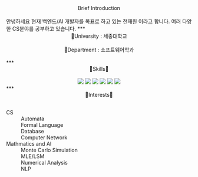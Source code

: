 <div align='center'>Brief Introduction</div></br>
안녕하세요   
현재 백엔드/AI 개발자를 목표로 하고 있는 전재원 이라고 합니다.   
여러 다양한 CS분야를 공부하고 있습니다.   
***
<div align='center'>🏫University : 세종대학교</div></br>
<div align='center'>📖Department : 소프트웨어학과</div></br>
***
<div align='center'>💫Skills💫</div></br>
<div align='center'>
  <img src="https://img.shields.io/badge/Python-3776AB?style=flat&logo=Python&logoColor=white"/>
  <img src="https://img.shields.io/badge/HTML5-E34F26?style=flat&logo=HTML5&logoColor=white"/>
  <img src="https://img.shields.io/badge/Javascript-F7DF1E?style=flat&logo=JavaScript&logoColor=white"/>
  <img src="https://img.shields.io/badge/PostgreSQL-4169E1?style=flat&logo=PostgreSQL&logoColor=white"/>
  <img src="https://img.shields.io/badge/Django-092E20?style=flat&logo=Django&logoColor=white"/>
  <img src="https://img.shields.io/badge/Unity-000000?style=flat&logo=Unity&logoColor=white"/>
</div>
***
<div align='center'>👀Interests👀</div></br>
<dl>
  <dt>CS</dt>
    <dd>Automata</dd>
    <dd>Formal Language</dd>
    <dd>Database</dd>
    <dd>Computer Network</dd>
  <dt>Mathmatics and AI</dt>
    <dd>Monte Carlo Simulation</dd>
    <dd>MLE/LSM</dd>
    <dd>Numerical Analysis</dd>
    <dd>NLP</dd>
